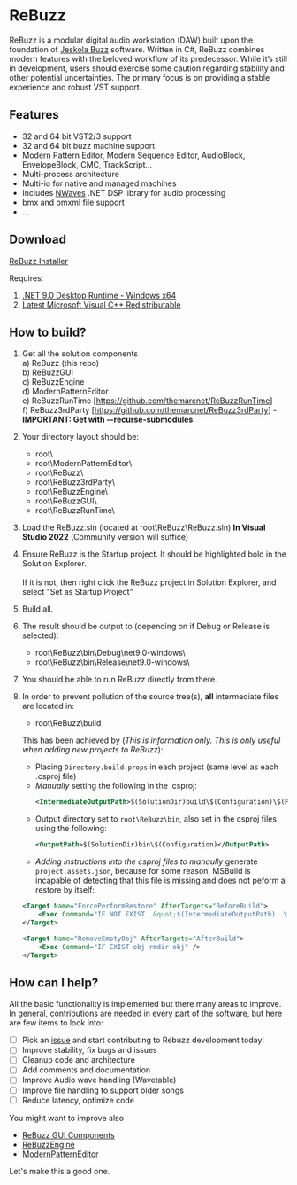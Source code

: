 # ReBuzz
ReBuzz is a modular digital audio workstation (DAW) built upon the foundation of [Jeskola Buzz](https://jeskola.net/buzz/) software. Written in C#, ReBuzz combines modern features with the beloved workflow of its predecessor. While it’s still in development, users should exercise some caution regarding stability and other potential uncertainties. The primary focus is on providing a stable experience and robust VST support.

## Features
* 32 and 64 bit VST2/3 support
* 32 and 64 bit buzz machine support
* Modern Pattern Editor, Modern Sequence Editor, AudioBlock, EnvelopeBlock, CMC, TrackScript...
* Multi-process architecture
* Multi-io for native and managed machines
* Includes [NWaves](https://github.com/ar1st0crat/NWaves) .NET DSP library for audio processing
* bmx and bmxml file support
* ...

## Download
[ReBuzz Installer](https://github.com/wasteddesign/ReBuzz/releases/latest)

Requires:
1. [.NET 9.0 Desktop Runtime - Windows x64](https://dotnet.microsoft.com/en-us/download/dotnet/thank-you/sdk-9.0.100-windows-x64-installer)
2. [Latest Microsoft Visual C++ Redistributable](https://learn.microsoft.com/en-us/cpp/windows/latest-supported-vc-redist?view=msvc-170)

## How to build?
1. Get all the solution components<br>
   a) ReBuzz (this repo)<br>
   b) ReBuzzGUI<br>
   c) ReBuzzEngine<br>
   d) ModernPatternEditor<br>
   e) ReBuzzRunTime [https://github.com/themarcnet/ReBuzzRunTime]<br>
   f) ReBuzz3rdParty [https://github.com/themarcnet/ReBuzz3rdParty] - **IMPORTANT: Get with --recurse-submodules** <br>

2. Your directory layout should be:
    - root\ <br>
    - root\ModernPatternEditor\ <br>
    - root\ReBuzz\ <br>
    - root\ReBuzz3rdParty\ <br>
    - root\ReBuzzEngine\ <br>
    - root\ReBuzzGUI\ <br>
    - root\ReBuzzRunTime\ <br>

3. Load the ReBuzz.sln (located at root\ReBuzz\ReBuzz.sln) **In Visual Studio 2022** (Community version will suffice) 

4. Ensure ReBuzz is the Startup project. It should be highlighted bold in the Solution Explorer.<br><br>
    If it is not, then right click the ReBuzz project in Solution Explorer, and select "Set as Startup Project"

5. Build all.

6. The result should be output to (depending on if Debug or Release is selected):<br>
    - root\ReBuzz\bin\Debug\net9.0-windows\ <br>
    - root\ReBuzz\bin\Release\net9.0-windows\ <br>

7. You should be able to run ReBuzz directly from there.

8. In order to prevent pollution of the source tree(s), **all** intermediate files are located in: <br>
    - root\ReBuzz\build

    This has been achieved by (*This is information only. This is only useful when adding new projects to ReBuzz*): <br>
      - Placing ``Directory.build.props`` in each project (same level as each .csproj file) <br>
      - *Manually* setting the following in the .csproj: <br>
        ```xml
        <IntermediateOutputPath>$(SolutionDir)build\$(Configuration)\$(Platform)\Rebuzz\obj</IntermediateOutputPath>
        ```
      - Output directory set to ``root\ReBuzz\bin``, also set in the csproj files using the following: <br>
        ```xml
        <OutputPath>$(SolutionDir)bin\$(Configuration)</OutputPath>
        ```
     - *Adding instructions into the csproj files to manaully* generate ``project.assets.json``, because for some reason, MSBuild is incapable of detecting that this file is missing and does not peform a restore by itself:<br>
     ```xml
     <Target Name="ForcePerformRestore" AfterTargets="BeforeBuild">
         <Exec Command="IF NOT EXIST  &quot;$(IntermediateOutputPath)..\project.assets.json&quot;  echo restore to $(IntermediateOutputPath)..\project.assets.json &amp;&amp;  dotnet restore &quot;$(ProjectName).csproj&quot;  --no-dependencies &amp;&amp; move &quot;build\$(ProjectName)\obj\*&quot; &quot;$(IntermediateOutputPath)..&quot; &amp;&amp; rmdir /Q /S build	 " />
    </Target>

   <Target Name="RemoveEmptyObj" AfterTargets="AfterBuild">
         <Exec Command="IF EXIST obj rmdir obj" />
   </Target>
     ```

## How can I help?
All the basic functionality is implemented but there many areas to improve. In general, contributions are needed in every part of the software, but here are few items to look into:

- [ ] Pick an [issue](https://github.com/wasteddesign/ReBuzz/issues) and start contributing to Rebuzz development today!
- [ ] Improve stability, fix bugs and issues
- [ ] Cleanup code and architecture
- [ ] Add comments and documentation
- [ ] Improve Audio wave handling (Wavetable)
- [ ] Improve file handling to support older songs
- [ ] Reduce latency, optimize code

You might want to improve also
- [ReBuzz GUI Components](https://github.com/wasteddesign/ReBuzzGUI)
- [ReBuzzEngine](https://github.com/wasteddesign/ReBuzzEngine)
- [ModernPatternEditor](https://github.com/wasteddesign/ModernPatternEditor)

Let's make this a good one.
